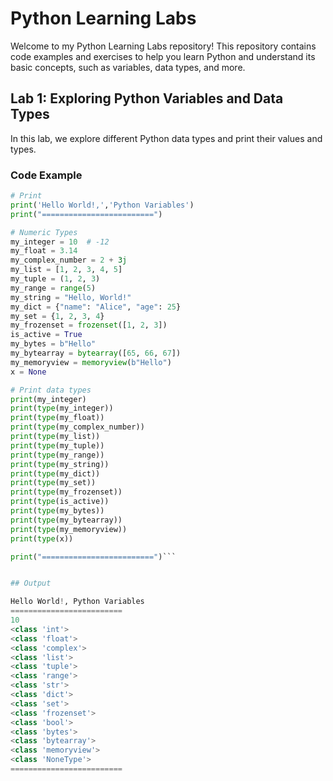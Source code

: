 # Python Learning Labs

Welcome to my Python Learning Labs repository! This repository contains code examples and exercises to help you learn Python and understand its basic concepts, such as variables, data types, and more.

## Lab 1: Exploring Python Variables and Data Types

In this lab, we explore different Python data types and print their values and types.

### Code Example

```python
# Print
print('Hello World!,','Python Variables')
print("=========================")

# Numeric Types
my_integer = 10  # -12
my_float = 3.14
my_complex_number = 2 + 3j
my_list = [1, 2, 3, 4, 5]
my_tuple = (1, 2, 3)
my_range = range(5)
my_string = "Hello, World!"
my_dict = {"name": "Alice", "age": 25}
my_set = {1, 2, 3, 4}
my_frozenset = frozenset([1, 2, 3])
is_active = True
my_bytes = b"Hello"
my_bytearray = bytearray([65, 66, 67])
my_memoryview = memoryview(b"Hello")
x = None

# Print data types
print(my_integer)
print(type(my_integer))
print(type(my_float))
print(type(my_complex_number))
print(type(my_list))
print(type(my_tuple))
print(type(my_range))
print(type(my_string))
print(type(my_dict))
print(type(my_set))
print(type(my_frozenset))
print(type(is_active))
print(type(my_bytes))
print(type(my_bytearray))
print(type(my_memoryview))
print(type(x))

print("=========================")```


## Output

Hello World!, Python Variables
=========================
10
<class 'int'>
<class 'float'>
<class 'complex'>
<class 'list'>
<class 'tuple'>
<class 'range'>
<class 'str'>
<class 'dict'>
<class 'set'>
<class 'frozenset'>
<class 'bool'>
<class 'bytes'>
<class 'bytearray'>
<class 'memoryview'>
<class 'NoneType'>
=========================

